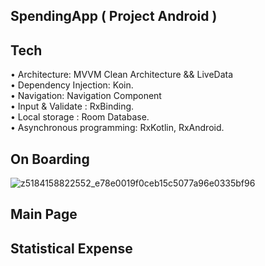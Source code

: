 ## SpendingApp ( Project Android )
## Tech
• Architecture: MVVM Clean Architecture && LiveData <br>
• Dependency Injection: Koin. <br>
• Navigation: Navigation Component <br>
• Input & Validate : RxBinding. <br>
• Local storage : Room Database. <br>
• Asynchronous programming: RxKotlin, RxAndroid. 

## On Boarding
![z5184158822552_e78e0019f0ceb15c5077a96e0335bf96](https://github.com/dinhthi1440/traffic-sign-recognition-Group5/assets/108991843/97ac01f5-bd90-416a-8f98-b4ec29e96d9a)
## Main Page

## Statistical Expense 

